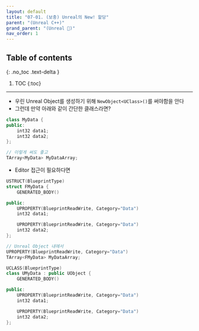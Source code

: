 ```yaml
---
layout: default
title: "07-01. (보충) Unreal의 New! 할당"
parent: "(Unreal C++)"
grand_parent: "(Unreal 🚀)"
nav_order: 1
---
```


## Table of contents
{: .no_toc .text-delta }

1. TOC
{:toc}

---

* 우린 Unreal Object를 생성하기 위해 `NewObject<UClass>()`를 써야함을 안다
* 그런데 만약 아래와 같이 간단한 클래스라면?

```cpp
class MyData {
public:
    int32 data1;
    int32 data2;
};

// 이렇게 써도 좋고
TArray<MyData> MyDataArray;
```

* Editor 접근이 필요하다면

```cpp
USTRUCT(BlueprintType)
struct FMyData {
    GENERATED_BODY()

public:
    UPROPERTY(BlueprintReadWrite, Category="Data")
    int32 data1;

    UPROPERTY(BlueprintReadWrite, Category="Data")
    int32 data2;
};

// Unreal Object 내에서
UPROPERTY(BlueprintReadWrite, Category="Data")
TArray<FMyData> MyDataArray;
```

```cpp
UCLASS(BlueprintType)
class UMyData : public UObject {
    GENERATED_BODY()

public:
    UPROPERTY(BlueprintReadWrite, Category="Data")
    int32 data1;

    UPROPERTY(BlueprintReadWrite, Category="Data")
    int32 data2;
};
```